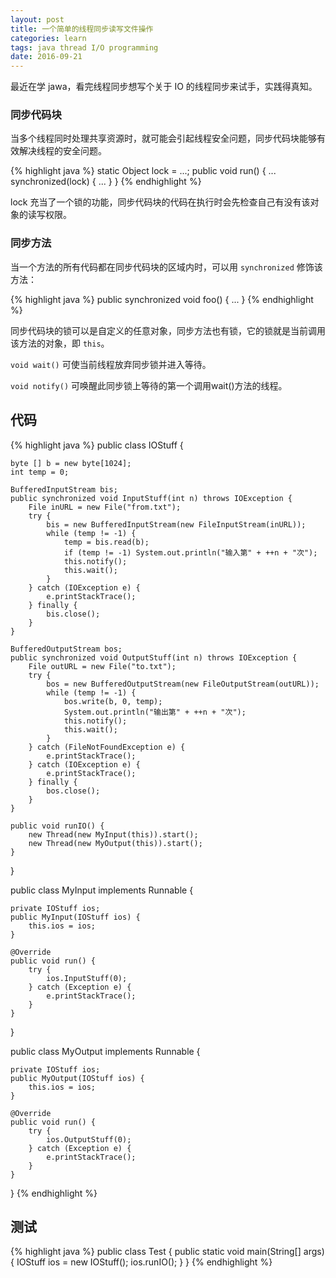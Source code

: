 ```yaml
---
layout: post
title: 一个简单的线程同步读写文件操作
categories: learn
tags: java thread I/O programming
date: 2016-09-21
---
```


最近在学 jawa，看完线程同步想写个关于 IO 的线程同步来试手，实践得真知。

### __同步代码块__

当多个线程同时处理共享资源时，就可能会引起线程安全问题，同步代码块能够有效解决线程的安全问题。

{% highlight java %}
static Object lock = ...;
public void run() {
	...
	synchronized(lock) {
		...
	}
}
{% endhighlight %}

lock 充当了一个锁的功能，同步代码块的代码在执行时会先检查自己有没有该对象的读写权限。

### __同步方法__

当一个方法的所有代码都在同步代码块的区域内时，可以用 `synchronized` 修饰该方法：

{% highlight java %}
public synchronized void foo() {
	...
}
{% endhighlight %}

同步代码块的锁可以是自定义的任意对象，同步方法也有锁，它的锁就是当前调用该方法的对象，即 `this`。

`void wait()` 可使当前线程放弃同步锁并进入等待。

`void notify()` 可唤醒此同步锁上等待的第一个调用wait()方法的线程。

## 代码

{% highlight java %}
public class IOStuff {

	byte [] b = new byte[1024];
	int temp = 0;
	
	BufferedInputStream bis;
	public synchronized void InputStuff(int n) throws IOException {
		File inURL = new File("from.txt");
		try {
			bis = new BufferedInputStream(new FileInputStream(inURL));
			while (temp != -1) {
				temp = bis.read(b);
				if (temp != -1) System.out.println("输入第" + ++n + "次");
				this.notify();
				this.wait();
			}
		} catch (IOException e) {
			e.printStackTrace();
		} finally {
			bis.close();
		}
	}
	
	BufferedOutputStream bos;
	public synchronized void OutputStuff(int n) throws IOException {
		File outURL = new File("to.txt");
		try {
			bos = new BufferedOutputStream(new FileOutputStream(outURL));
			while (temp != -1) {
				bos.write(b, 0, temp);
				System.out.println("输出第" + ++n + "次");
				this.notify();
				this.wait();
			}
		} catch (FileNotFoundException e) {
			e.printStackTrace();
		} catch (IOException e) {
			e.printStackTrace();
		} finally {
			bos.close();
		}
	}

	public void runIO() {
		new Thread(new MyInput(this)).start();
		new Thread(new MyOutput(this)).start();
	}
}

public class MyInput implements Runnable {

	private IOStuff ios;
	public MyInput(IOStuff ios) {
		this.ios = ios;
	}
	
	@Override
	public void run() {
		try {
			ios.InputStuff(0);
		} catch (Exception e) {
			e.printStackTrace();
		}
	}
}

public class MyOutput implements Runnable {

	private IOStuff ios;
	public MyOutput(IOStuff ios) {
		this.ios = ios;
	}

	@Override
	public void run() {
		try {
			ios.OutputStuff(0);
		} catch (Exception e) {
			e.printStackTrace();
		}
	}
}
{% endhighlight %}

## 测试

{% highlight java %}
public class Test {
	public static void main(String[] args) {
		IOStuff ios = new IOStuff();
		ios.runIO();
	}
}
{% endhighlight %}
